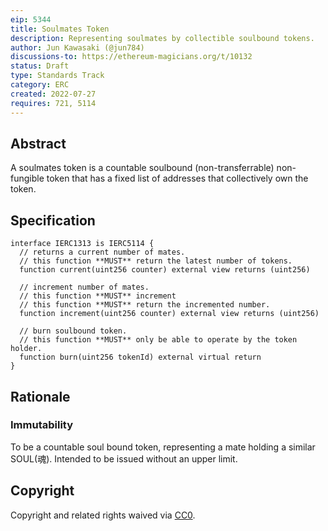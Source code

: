 ```yaml
---
eip: 5344
title: Soulmates Token
description: Representing soulmates by collectible soulbound tokens.
author: Jun Kawasaki (@jun784)
discussions-to: https://ethereum-magicians.org/t/10132
status: Draft
type: Standards Track
category: ERC
created: 2022-07-27
requires: 721, 5114
---
```


## Abstract

A soulmates token is a countable soulbound (non-transferrable) non-fungible token that has a fixed list of addresses that collectively own the token.

## Specification
```solidity
interface IERC1313 is IERC5114 {
  // returns a current number of mates.
  // this function **MUST** return the latest number of tokens.
  function current(uint256 counter) external view returns (uint256)
  
  // increment number of mates.
  // this function **MUST** increment 
  // this function **MUST** return the incremented number.
  function increment(uint256 counter) external view returns (uint256)
  
  // burn soulbound token.
  // this function **MUST** only be able to operate by the token holder.
  function burn(uint256 tokenId) external virtual return 
}
```

## Rationale

### Immutability
To be a countable soul bound token, representing a mate holding a similar SOUL(魂). Intended to be issued without an upper limit.

## Copyright
Copyright and related rights waived via [CC0](../LICENSE.md).
